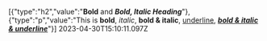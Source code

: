 [{"type":"h2","value":"**Bold** and **_Bold, Italic Heading_**"},{"type":"p","value":"This is **bold**, _italic_, **bold & italic**, <ins>underline</ins>, **_<ins>bold & italic & underline</ins>_**"}] 2023-04-30T15:10:11.097Z